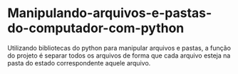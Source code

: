 # Manipulando-arquivos-e-pastas-do-computador-com-python
Utilizando bibliotecas do python para manipular arquivos e pastas, a função do projeto é separar todos os arquivos de forma que cada arquivo esteja na pasta do estado correspondente aquele arquivo.
